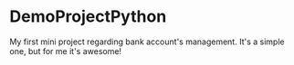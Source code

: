 # DemoProjectPython
My first mini project regarding bank account's management. It's a simple one, but for me it's awesome!
